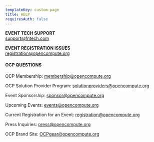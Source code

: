 ```yaml
---
templateKey: custom-page
title: HELP
requiresAuth: false
---
```

**EVENT TECH SUPPORT**\
[support@fntech.com](mailto:support@fntech.com)

**EVENT REGISTRATION ISSUES**\
[registration@opencompute.org](mailto:registration@opencompute.org)



#### OCP QUESTIONS

OCP Membership: [membership@opencompute.org](mailto:membership@opencompute.org)

OCP Solution Provider Program: [solutionproviders@opencompute.org](mailto:solutionproviders@opencompute.org)

Event Sponsorship: [sponsor@opencompute.org](mailto:sponsor@opencompute.org)

Upcoming Events: [events@opencompute.org](mailto:events@opencompute.org)

Current Registration for an Event: [registration@opencompute.org](mailto:registration@opencompute.org)

Press Inquiries: [press@opencompute.org](mailto:press@opencompute.org)

OCP Brand Site: [OCPgear@opencompute.org](mailto:OCPgear@opencompute.org)